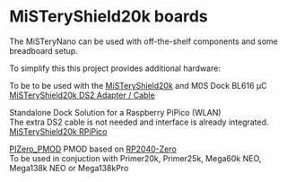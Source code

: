 # MiSTeryShield20k boards

The MiSTeryNano can be used with off-the-shelf components and
some breadboard setup.

To simplify this this project provides additional
hardware:

To be to be used with the [MiSTeryShield20k](https://github.com/harbaum/MiSTeryNano/tree/main/board/misteryshield20k/README.md) and M0S Dock BL616 µC<br>
[MiSTeryShield20k DS2 Adapter / Cable](misteryshield20k_ds2_adapter\misteryshield20k_ds2_adapter_cable.md)

Standalone Dock Solution for a Raspberry PiPico (WLAN)  
The extra DS2 cable is not needed and interface is already integrated.  
[MiSTeryShield20k RPiPico](/board/misteryshield20k_rpipico/README.md)

[PIZero_PMOD](/board/pizero_pmod/README.md)
PMOD based on [RP2040-Zero](https://www.waveshare.com/wiki/RP2040-Zero)  
To be used in conjuction with Primer20k, Primer25k, Mega60k NEO, Mega138k NEO or Mega138kPro
